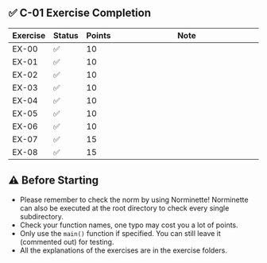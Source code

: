  ## ✅ C-01 Exercise Completion

| Exercise | Status | Points | Note                         |
|----------|--------|--------|------------------------------|
| EX-00    | ✅      | 10     | <img width="441" height="1"> |
| EX-01    | ✅      | 10     |                              |
| EX-02    | ✅      | 10     |                              |
| EX-03    | ✅      | 10     |                              |
| EX-04    | ✅      | 10     |                              |
| EX-05    | ✅      | 10     |                              |
| EX-06    | ✅      | 10     |                              |
| EX-07    | ✅      | 15     |                              |
| EX-08    | ✅      | 15     |                              |

## ⚠️ Before Starting
- Please remember to check the norm by using Norminette! Norminette can also be
  executed at the root directory to check every single subdirectory.
- Check your function names, one typo may cost you a lot of points.
- Only use the `main()` function if specified. You can still leave it (commented out)
  for testing.
- All the explanations of the exercises are in the exercise folders.